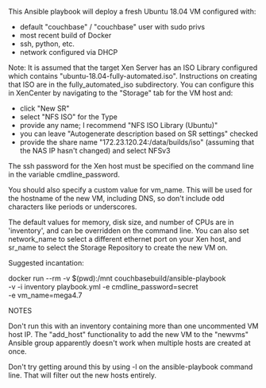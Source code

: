 This Ansible playbook will deploy a fresh Ubuntu 18.04 VM configured with:

 - default "couchbase" / "couchbase" user with sudo privs
 - most recent build of Docker
 - ssh, python, etc.
 - network configured via DHCP

Note: It is assumed that the target Xen Server has an ISO Library configured
which contains "ubuntu-18.04-fully-automated.iso". Instructions on creating
that ISO are in the fully_automated_iso subdirectory. You can configure this
in XenCenter by navigating to the "Storage" tab for the VM host and:

 - click "New SR"
 - select "NFS ISO" for the Type
 - provide any name; I recommend "NFS ISO Library (Ubuntu)"
 - you can leave "Autogenerate description based on SR settings" checked
 - provide the share name "172.23.120.24:/data/builds/iso" (assuming that
   the NAS IP hasn't changed) and select NFSv3

The ssh password for the Xen host must be specified on the command line
in the variable cmdline_password.

You should also specify a custom value for vm_name. This will be used for
the hostname of the new VM, including DNS, so don't include odd characters
like periods or underscores.

The default values for memory, disk size, and number of CPUs are in
'inventory', and can be overridden on the command line. You can also
set network_name to select a different ethernet port on your Xen host, and
sr_name to select the Storage Repository to create the new VM on.

Suggested incantation:

  docker run --rm -v $(pwd):/mnt couchbasebuild/ansible-playbook \
    -v -i inventory playbook.yml -e cmdline_password=secret \
    -e vm_name=mega4.7

NOTES

Don't run this with an inventory containing more than one uncommented
VM host IP. The "add_host" functionality to add the new VM to the
"newvms" Ansible group apparently doesn't work when multiple hosts are
created at once.

Don't try getting around this by using -l on the ansible-playbook
command line. That will filter out the new hosts entirely.

